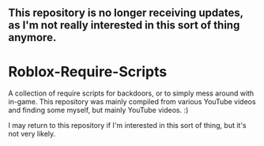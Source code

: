 ## This repository is no longer receiving updates, as I'm not really interested in this sort of thing anymore.

# Roblox-Require-Scripts
A collection of require scripts for backdoors, or to simply mess around with in-game.
This repository was mainly compiled from various YouTube videos and finding some myself, but mainly YouTube videos. :)

I may return to this repository if I'm interested in this sort of thing, but it's not very likely.
